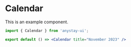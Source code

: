 # Calendar

This is an example component.

```jsx
import { Calendar } from 'anystay-ui';

export default () => <Calendar title="November 2023" />
```
